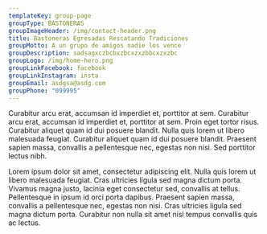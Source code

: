 ```yaml
---
templateKey: group-page
groupType: BASTONERAS
groupImageHeader: /img/contact-header.png
title: Bastoneras Egresadas Rescatando Tradiciones
groupMotto: A un grupo de amigos nadie los vence
groupDescription: sadsagxczbcbxzbcxzxzbbcxzxzbc
groupLogo: /img/home-hero.png
groupLinkFacebook: facebook
groupLinkInstagram: insta
groupEmail: asdgsa@asdg.com
groupPhone: "099995"
---
```

Curabitur arcu erat, accumsan id imperdiet et, porttitor at sem. Curabitur arcu erat, accumsan id imperdiet et, porttitor at sem. Proin eget tortor risus. Curabitur aliquet quam id dui posuere blandit. Nulla quis lorem ut libero malesuada feugiat. Curabitur aliquet quam id dui posuere blandit. Praesent sapien massa, convallis a pellentesque nec, egestas non nisi. Sed porttitor lectus nibh.

Lorem ipsum dolor sit amet, consectetur adipiscing elit. Nulla quis lorem ut libero malesuada feugiat. Cras ultricies ligula sed magna dictum porta. Vivamus magna justo, lacinia eget consectetur sed, convallis at tellus. Pellentesque in ipsum id orci porta dapibus. Praesent sapien massa, convallis a pellentesque nec, egestas non nisi. Cras ultricies ligula sed magna dictum porta. Curabitur non nulla sit amet nisl tempus convallis quis ac lectus.